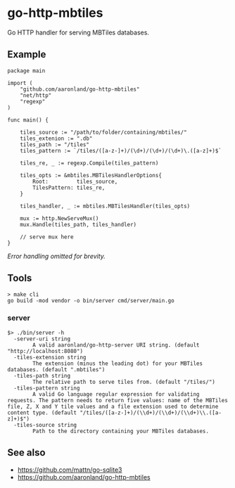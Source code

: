 # go-http-mbtiles

Go HTTP handler for serving MBTiles databases.

## Example

```
package main

import (
	"github.com/aaronland/go-http-mbtiles"
	"net/http"
	"regexp"
)

func main() {

	tiles_source := "/path/to/folder/containing/mbtiles/"
	tiles_extenion := ".db"
	tiles_path := "/tiles"
	tiles_pattern := `/tiles/([a-z-]+)/(\d+)/(\d+)/(\d+)\.([a-z]+)$`
	
	tiles_re, _ := regexp.Compile(tiles_pattern)

	tiles_opts := &mbtiles.MBTilesHandlerOptions{
		Root:         tiles_source,
		TilesPattern: tiles_re,
	}

	tiles_handler, _ := mbtiles.MBTilesHandler(tiles_opts)

	mux := http.NewServeMux()
	mux.Handle(tiles_path, tiles_handler)

	// serve mux here
}
```

_Error handling omitted for brevity._

## Tools

```
> make cli
go build -mod vendor -o bin/server cmd/server/main.go
```

### server

```
$> ./bin/server -h
  -server-uri string
    	A valid aaronland/go-http-server URI string. (default "http://localhost:8080")
  -tiles-extension string
    	The extension (minus the leading dot) for your MBTiles databases. (default ".mbtiles")
  -tiles-path string
    	The relative path to serve tiles from. (default "/tiles/")
  -tiles-pattern string
    	A valid Go language regular expression for validating requests. The pattern needs to return five values: name of the MBTiles file, Z, X and Y tile values and a file extension used to determine content type. (default "/tiles/([a-z-]+)/(\\d+)/(\\d+)/(\\d+)\\.([a-z]+)$")
  -tiles-source string
    	Path to the directory containing your MBTiles databases.
```	

## See also

* https://github.com/mattn/go-sqlite3
* https://github.com/aaronland/go-http-mbtiles